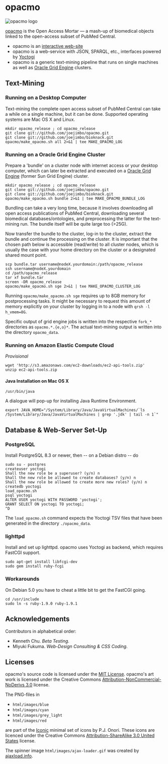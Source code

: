 opacmo
======

![opacmo logo](https://github.com/joejimbo/opacmo/raw/master/html/images/opacmo160.png)

[opacmo](http://www.opacmo.org) is the Open Access Mortar — a mash-up of biomedical objects linked to the open-access subset of PubMed Central.

* opacmo is an [interactive web-site](http://www.opacmo.org)
* opacmo is a web-service with JSON, SPARQL, etc., interfaces powered by [Yoctogi](http://www.yoctogi.org)
* opacmo is a generic text-mining pipeline that runs on single machines as well as [Oracle Grid Engine](http://en.wikipedia.org/wiki/Oracle_Grid_Engine) clusters.

Text-Mining 
-----------

### Running on a Desktop Computer

Text-mining the complete open access subset of PubMed Central can take a while on a single machine, but it can be done. Supported operating systems are Mac OS X and Linux.

    mkdir opacmo_release ; cd opacmo_release
    git clone git://github.com/joejimbo/opacmo.git
    git clone git://github.com/joejimbo/bioknack.git
    opacmo/make_opacmo.sh all 2>&1 | tee MAKE_OPACMO_LOG

### Running on a Oracle Grid Engine Cluster

Prepare a 'bundle' on a cluster node with internet access or your desktop computer, which can later be extracted and executed on a [Oracle Grid Engine](http://en.wikipedia.org/wiki/Oracle_Grid_Engine) (former Sun Grid Engine) cluster.

    mkdir opacmo_release ; cd opacmo_release
    git clone git://github.com/joejimbo/opacmo.git
    git clone git://github.com/joejimbo/bioknack.git
    opacmo/make_opacmo.sh bundle 2>&1 | tee MAKE_OPACMO_BUNDLE_LOG

Bundling can take a very long time, because it involves downloading all open access publications of PubMed Central, downloading several biomedical databases/ontologies, and preprocessing the latter for the text-mining run. The bundle itself will be quite large too (&gt;25G).

Now transfer the bundle to the cluster, log-in to the cluster, extract the bundle and continue the processing on the cluster. It is important that the chosen path below is accessible (read/write) to all cluster nodes, which is usually the case with your home directory on the cluster or a designated shared mount point.

    scp bundle.tar username@nodeX.yourdomain:/path/opacmo_release
    ssh username@nodeX.yourdomain
    cd /path/opacmo_release
    tar xf bundle.tar
    screen -DR opacmo_release
    opacmo/make_opacmo.sh sge 2>&1 | tee MAKE_OPACMO_CLUSTER_LOG

Running `opacmo/make_opacmo.sh sge` requires up to 8GB memory for postprocessing tasks. It might be necessary to request this amount of memory explicitly on your cluster by logging in to a node with `qrsh -l h_vmem=8G`.

Specific output of grid engine jobs is written into the respective `fork_*` directories as `opacmo.*.{e,o}*`. The actual text-mining output is written into the directory `opacmo_data`.

### Running on Amazon Elastic Compute Cloud

_Provisional_

    wget 'http://s3.amazonaws.com/ec2-downloads/ec2-api-tools.zip'
    unzip ec2-api-tools.zip

#### Java Installation on Mac OS X

    /usr/bin/java

A dialogue will pop-up for installing Java Runtime Environment.

    export JAVA_HOME="/System/Library/Java/JavaVirtualMachines/`ls /System/Library/Java/JavaVirtualMachines | grep '.jdk' | tail -n 1`"

Database & Web-Server Set-Up
----------------------------

### PostgreSQL

Install PostgreSQL 8.3 or newer, then -- on a Debian distro -- do

    sudo su - postgres
    createuser yoctogi
    Shall the new role be a superuser? (y/n) n
    Shall the new role be allowed to create databases? (y/n) n
    Shall the new role be allowed to create more new roles? (y/n) n
    createdb yoctogi
    load_opacmo.sh
    psql yoctogi
    ALTER USER yoctogi WITH PASSWORD 'yoctogi';
    GRANT SELECT ON yoctogi TO yoctogi;
    ^D


The `load_opacmo.sh` command expects the Yoctogi TSV files that have been generated in the directory `./opacmo_data`.

### lighttpd

Install and set up lighttpd. opacmo uses Yoctogi as backend, which requires FastCGI support.

    sudo apt-get install libfcgi-dev
    sudo gem install ruby-fcgi

### Workarounds

On Debian 5.0 you have to cheat a little bit to get the FastCGI going.

    cd /usr/include
    sudo ln -s ruby-1.9.0 ruby-1.9.1

Acknowledgements
----------------

Contributors in alphabetical order:

* Kenneth Chu. *Beta Testing.*
* Miyuki Fukuma. *Web-Design Consulting & CSS Coding.*

Licenses
--------

opacmo's source code is licensed under the [MIT License](https://raw.github.com/joejimbo/opacmo/master/LICENSE). opacmo's art work is licensed under the Creative Commons [Attribution-NonCommercial-NoDerivs 3.0](http://creativecommons.org/licenses/by-nc-nd/3.0/) license.

The PNG-files in

* `html/images/blue`
* `html/images/cyan`
* `html/images/grey_light`
* `html/images/red`

are part of the [Iconic](http://somerandomdude.com/projects/iconic/) minimal set of icons by
P.J. Onori. These icons are licenced under the
Creative Commons [Attribution-ShareAlike 3.0 United States](http://creativecommons.org/licenses/by-sa/3.0/us/)
license.

The spinner image `html/images/ajax-loader.gif` was created by [ajaxload.info](http://www.ajaxload.info/).
